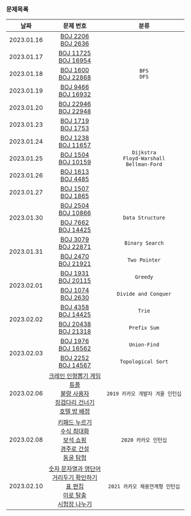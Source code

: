 ### 문제목록
<table>
<thead>
  <th scope="col">날짜</th>
  <th scope="col">문제 번호</th>
  <th scope="col">분류</th>
</thead>
<tbody>
  <tr align="center">
    <td>2023.01.16</td>
    <td>
      <a href="https://github.com/brunchmate/AlgorithmStudy/blob/main/maplejh/BOJ/2206.py">BOJ 2206</a><br>
      <a href="https://github.com/brunchmate/AlgorithmStudy/blob/main/maplejh/BOJ/2636.py">BOJ 2636</a>
    </td>
    <td rowspan="5"><code>BFS</code><br><code>DFS</code></td>
  </tr>
  <tr align="center">
    <td>2023.01.17</td>
    <td>
      <a href="https://github.com/brunchmate/AlgorithmStudy/blob/main/maplejh/BOJ/11725.py">BOJ 11725</a><br>
      <a href="https://github.com/brunchmate/AlgorithmStudy/blob/main/maplejh/BOJ/16954.py">BOJ 16954</a>
    </td>
  </tr>
  <tr align="center">
    <td>2023.01.18</td>
    <td>
      <a href="https://github.com/brunchmate/AlgorithmStudy/blob/main/maplejh/BOJ/1600.py">BOJ 1600</a><br>
      <a href="https://github.com/brunchmate/AlgorithmStudy/blob/main/maplejh/BOJ/22868.py">BOJ 22868</a>
    </td>
  </tr>
  <tr align="center">
    <td>2023.01.19</td>
    <td>
      <a href="https://github.com/brunchmate/AlgorithmStudy/blob/main/maplejh/BOJ/9466.py">BOJ 9466</a><br>
      <a href="https://github.com/brunchmate/AlgorithmStudy/blob/main/maplejh/BOJ/16932.py">BOJ 16932</a>
    </td>
  </tr>
  <tr align="center">
    <td>2023.01.20</td>
    <td>
      <a href="https://github.com/brunchmate/AlgorithmStudy/blob/main/maplejh/BOJ/22946.py">BOJ 22946</a><br>
      <a href="https://github.com/brunchmate/AlgorithmStudy/blob/main/maplejh/BOJ/22948.py">BOJ 22948</a>
    </td>
  </tr>
  <tr align="center">
    <td>2023.01.23</td>
    <td>
      <a href="https://github.com/brunchmate/AlgorithmStudy/blob/main/maplejh/BOJ/1719.py">BOJ 1719</a><br>
      <a href="https://github.com/brunchmate/AlgorithmStudy/blob/main/maplejh/BOJ/1753.py">BOJ 1753</a>
    </td>
    <td rowspan="5"><code>Dijkstra</code><br><code>Floyd-Warshall</code><br><code>Bellman-Ford</code></td>
  </tr>
  <tr align="center">
    <td>2023.01.24</td>
    <td>
      <a href="https://github.com/brunchmate/AlgorithmStudy/blob/main/maplejh/BOJ/1238.py">BOJ 1238</a><br>
      <a href="https://github.com/brunchmate/AlgorithmStudy/blob/main/maplejh/BOJ/11657.py">BOJ 11657</a>
    </td>
  </tr>
  <tr align="center">
    <td>2023.01.25</td>
    <td>
      <a href="https://github.com/brunchmate/AlgorithmStudy/blob/main/maplejh/BOJ/1504.py">BOJ 1504</a><br>
      <a href="https://github.com/brunchmate/AlgorithmStudy/blob/main/maplejh/BOJ/10159.py">BOJ 10159</a>
    </td>
  </tr>
  <tr align="center">
    <td>2023.01.26</td>
    <td>
      <a href="https://github.com/brunchmate/AlgorithmStudy/blob/main/maplejh/BOJ/1613.py">BOJ 1613</a><br>
      <a href="https://github.com/brunchmate/AlgorithmStudy/blob/main/maplejh/BOJ/4485.py">BOJ 4485</a>
    </td>
  </tr>
  <tr align="center">
    <td>2023.01.27</td>
    <td>
      <a href="https://github.com/brunchmate/AlgorithmStudy/blob/main/maplejh/BOJ/1507.py">BOJ 1507</a><br>
      <a href="https://github.com/brunchmate/AlgorithmStudy/blob/main/maplejh/BOJ/1865.py">BOJ 1865</a>
    </td>
  </tr>
  <tr align="center">
    <td rowspan="2">2023.01.30</td>
    <td>
      <a href="https://github.com/brunchmate/AlgorithmStudy/blob/main/maplejh/BOJ/2504.py">BOJ 2504</a><br>
      <a href="https://github.com/brunchmate/AlgorithmStudy/blob/main/maplejh/BOJ/10866.py">BOJ 10866</a>
    </td>
    <td rowspan="2"><code>Data Structure</code></td>
  </tr>
  <tr align="center">
    <td>
      <a href="https://github.com/brunchmate/AlgorithmStudy/blob/main/maplejh/BOJ/7662.py">BOJ 7662</a><br>
      <a href="https://github.com/brunchmate/AlgorithmStudy/blob/main/maplejh/BOJ/14425.py">BOJ 14425</a>
    </td>
  </tr>
  <tr align="center">
    <td rowspan="2">2023.01.31</td>
    <td>
      <a href="https://github.com/brunchmate/AlgorithmStudy/blob/main/maplejh/BOJ/3079.py">BOJ 3079</a><br>
      <a href="https://github.com/brunchmate/AlgorithmStudy/blob/main/maplejh/BOJ/22871.py">BOJ 22871</a>
    </td>
    <td><code>Binary Search</code></td>
  </tr>
  <tr align="center">
    <td>
      <a href="https://github.com/brunchmate/AlgorithmStudy/blob/main/maplejh/BOJ/2470.py">BOJ 2470</a><br>
      <a href="https://github.com/brunchmate/AlgorithmStudy/blob/main/maplejh/BOJ/21921.py">BOJ 21921</a>
    </td>
    <td><code>Two Pointer</code></td>
  </tr>
  <tr align="center">
    <td rowspan="2">2023.02.01</td>
    <td>
      <a href="https://github.com/brunchmate/AlgorithmStudy/blob/main/maplejh/BOJ/1931.py">BOJ 1931</a><br>
      <a href="https://github.com/brunchmate/AlgorithmStudy/blob/main/maplejh/BOJ/20115.py">BOJ 20115</a>
    </td>
    <td><code>Greedy</code></td>
  </tr>
  <tr align="center">
    <td>
      <a href="https://github.com/brunchmate/AlgorithmStudy/blob/main/maplejh/BOJ/1074.py">BOJ 1074</a><br>
      <a href="https://github.com/brunchmate/AlgorithmStudy/blob/main/maplejh/BOJ/2630.py">BOJ 2630</a>
    </td>
    <td><code>Divide and Conquer</code></td>
  </tr>
  <tr align="center">
    <td rowspan="2">2023.02.02</td>
    <td>
      <a href="https://github.com/brunchmate/AlgorithmStudy/blob/main/maplejh/BOJ/4358.py">BOJ 4358</a><br>
      <a href="https://github.com/brunchmate/AlgorithmStudy/blob/main/maplejh/BOJ/14425_1.py">BOJ 14425</a>
    </td>
    <td><code>Trie</code></td>
  </tr>
  <tr align="center">
    <td>
      <a href="https://github.com/brunchmate/AlgorithmStudy/blob/main/maplejh/BOJ/20438.py">BOJ 20438</a><br>
      <a href="https://github.com/brunchmate/AlgorithmStudy/blob/main/maplejh/BOJ/21318.py">BOJ 21318</a>
    </td>
    <td><code>Prefix Sum</code></td>
  </tr>
  <tr align="center">
    <td rowspan="2">2023.02.03</td>
    <td>
      <a href="https://github.com/brunchmate/AlgorithmStudy/blob/main/maplejh/BOJ/1976.py">BOJ 1976</a><br>
      <a href="https://github.com/brunchmate/AlgorithmStudy/blob/main/maplejh/BOJ/16562.py">BOJ 16562</a>
    </td>
    <td><code>Union-Find</code></td>
  <tr align="center">
    <td>
      <a href="https://github.com/brunchmate/AlgorithmStudy/blob/main/maplejh/BOJ/2252.py">BOJ 2252</a><br>
      <a href="https://github.com/brunchmate/AlgorithmStudy/blob/main/maplejh/BOJ/14567.py">BOJ 14567</a>
    </td>
  <td><code>Topological Sort</code></td>
  </tr>
  <tr align="center">
  <td>2023.02.06</td>
  <td>
    <a href="https://github.com/brunchmate/AlgorithmStudy/blob/main/maplejh/Programmers/크레인 인형뽑기 게임.py">크레인 인형뽑기 게임</a><br> 
    <a href="https://github.com/brunchmate/AlgorithmStudy/blob/main/maplejh/Programmers/튜플.py">튜플</a><br> 
    <a href="https://github.com/brunchmate/AlgorithmStudy/blob/main/maplejh/Programmers/불량 사용자.py">불량 사용자</a><br> 
    <a href="https://github.com/brunchmate/AlgorithmStudy/blob/main/maplejh/Programmers/징검다리 건너기.py">징검다리 건너기</a><br> 
    <a href="https://github.com/brunchmate/AlgorithmStudy/blob/main/maplejh/Programmers/호텔 방 배정.py">호텔 방 배정</a>
  </td>
  <td><code>2019 카카오 개발자 겨울 인턴십</code></td>
  </tr>
  <tr align="center">
  <td>2023.02.08</td>
  <td>
    <a href="https://github.com/brunchmate/AlgorithmStudy/blob/main/maplejh/Programmers/키패드 누르기.py">키패드 누르기</a><br> 
    <a href="https://github.com/brunchmate/AlgorithmStudy/blob/main/maplejh/Programmers/수식 최대화.py">수식 최대화</a><br> 
    <a href="https://github.com/brunchmate/AlgorithmStudy/blob/main/maplejh/Programmers/보석 쇼핑.py">보석 쇼핑</a><br> 
    <a href="https://github.com/brunchmate/AlgorithmStudy/blob/main/maplejh/Programmers/경주로 건설.py">경주로 건설</a><br> 
    <a href="https://github.com/brunchmate/AlgorithmStudy/blob/main/maplejh/Programmers/동굴 탐험.py">동굴 탐험</a>
  </td>
  <td><code>2020 카카오 인턴십</code></td>
  </tr>
  <tr align="center">
  <td>2023.02.10</td>
  <td>
    <a href="https://github.com/brunchmate/AlgorithmStudy/blob/main/maplejh/Programmers/숫자 문자열과 영단어.py">숫자 문자열과 영단어</a><br> 
    <a href="https://github.com/brunchmate/AlgorithmStudy/blob/main/maplejh/Programmers/거리두기 확인하기.py">거리두기 확인하기</a><br> 
    <a href="https://github.com/brunchmate/AlgorithmStudy/blob/main/maplejh/Programmers/표 편집.py">표 편집</a><br> 
    <a href="https://github.com/brunchmate/AlgorithmStudy/blob/main/maplejh/Programmers/미로 탈출.py">미로 탈출</a><br> 
    <a href="https://github.com/brunchmate/AlgorithmStudy/blob/main/maplejh/Programmers/시험장 나누기.py">시험장 나누기</a>
  </td>
  <td><code>2021 카카오 채용연계형 인턴십</code></td>
  </tr>

</tbody>
</table>